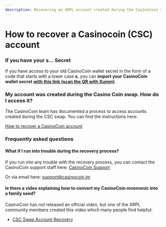 ```yaml
---
description: Recovering an XRPL account created during the CasinoCoin swap
---
```


# How to recover a Casinocoin (CSC) account

### If you have your s... Secret&#x20;

If you have access to your old CasinoCoin wallet secret in the form of a code that starts with a lower case **s**, you can **import your CasinoCoin wallet secret** [**with this link (scan the QR with Xumm)**](https://xumm.app/detect/secret?type=alt-family-seed\&name=CasinoCoin\&alphabet=cpshnaf39wBUDNEGHJKLM4PQRST7VWXYZ2brdeCg65jkm8oFqi1tuvAxyz).

### My account was created during the Casino Coin swap. How do I access it?

The CasinoCoin team has documented a process to access accounts created during the CSC swap. You can find the instructions here:

[How to recover a CasinoCoin account](https://eminence.freshdesk.com/support/solutions/articles/80000965171-how-to-recover-a-swapped-casinocoin-xumm-account)

### Frequently asked questions

#### What if I run into trouble during the recovery process?

If you run into any trouble with the recovery process, you can contact the CasinoCoin support staff here: [CasinoCoin Support](https://eminence.freshdesk.com/support/tickets/new)

Or via email here: [support@casinocoin.im](mailto:support@casinocoin.im)

#### **Is there a video explaining how to convert my CasinoCoin mnemonic into a family seed?**

CasinoCoin has not released an official video, but one of the XRPL community members created this video which many people find helpful:

* [CSC Swap Account Recovery](https://www.youtube.com/watch?v=fVeOKCOsKpM)

####

